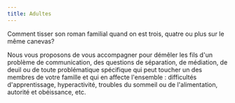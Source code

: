 ```yaml
---
title: Adultes
---
```

Comment tisser son roman familial quand on est trois, quatre ou plus sur le même canevas?

Nous vous proposons de vous accompagner pour démêler les fils d'un problème de communication,
des questions de séparation, de médiation, de deuil ou de toute problématique spécifique qui
peut toucher un des membres de votre famille et qui en affecte l'ensemble : difficultés
d'apprentissage, hyperactivité, troubles du sommeil ou de l'alimentation, autorité et obéissance, etc.
